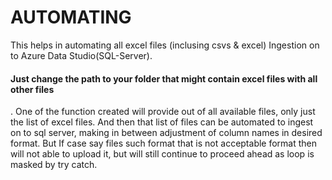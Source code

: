 # AUTOMATING
This helps in automating all excel files (inclusing csvs &amp; excel) Ingestion on to Azure Data Studio(SQL-Server).
<h4> Just change the path to your folder that might contain excel files with all other files </h4>. 
One of the function created will provide out of all available files, only just the list of excel files. 
And then that list of files can be automated to ingest on to sql server, making in between adjustment of column names in desired format.
But If case say files such format that is not acceptable format then will not able to upload it, but will still continue to proceed ahead as loop is masked by try catch.

